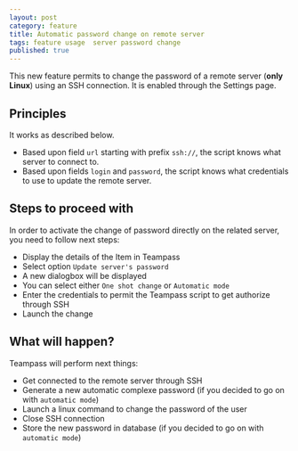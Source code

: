 ```yaml
---
layout: post
category: feature
title: Automatic password change on remote server
tags: feature usage  server password change
published: true
---
```


This new feature permits to change the password of a remote server (**only Linux**) using an SSH connection.
It is enabled through the Settings page.

## Principles

It works as described below.

- Based upon field `url` starting with prefix `ssh://`, the script knows what server to connect to.
- Based upon fields `login` and `password`, the script knows what credentials to use to update the remote server.

## Steps to proceed with

In order to activate the change of password directly on the related server, you need to follow next steps:

- Display the details of the Item in Teampass
- Select option `Update server's password`
- A new dialogbox will be displayed
- You can select either `One shot change` or `Automatic mode`
- Enter the credentials to permit the Teampass script to get authorize through SSH
- Launch the change

## What will happen?

Teampass will perform next things:

- Get connected to the remote server through SSH
- Generate a new automatic complexe password (if you decided to go on with `automatic mode`)
- Launch a linux command to change the password of the user
- Close SSH connection
- Store the new password in database (if you decided to go on with `automatic mode`)